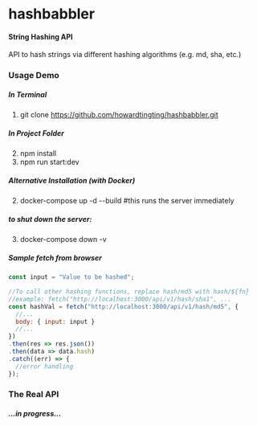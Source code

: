 hashbabbler
========

#### String Hashing API ####

API to hash strings via different hashing algorithms (e.g. md, sha, etc.)

### Usage Demo ###

##### In Terminal #####
1. git clone https://github.com/howardtingting/hashbabbler.git

##### In Project Folder #####
2. npm install
3. npm run start:dev

##### Alternative Installation (with Docker) #####
2. docker-compose up -d --build #this runs the server immediately
##### to shut down the server: #####
3. docker-compose down -v


##### Sample fetch from browser #####
```javascript
const input = "Value to be hashed";

//To call other hashing functions, replace hash/md5 with hash/${fn}
//example: fetch("http://localhost:3000/api/v1/hash/sha1", ...
const hashVal = fetch("http://localhost:3000/api/v1/hash/md5", {
  //...
  body: { input: input }
  //...
})
.then(res => res.json())
.then(data => data.hash)
.catch((err) => {
  //error handling
});
```

### The Real API ###

##### ...in progress... #####
